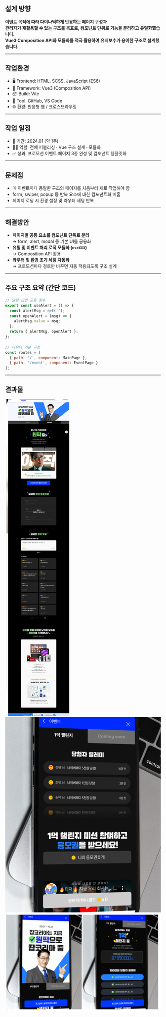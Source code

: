 ## 설계 방향

**이벤트 목적에 따라 다이나믹하게 반응하는 페이지 구성과  
관리자가 재활용할 수 있는 구조를 목표로, 컴포넌트 단위로 기능을 분리하고 유틸화했습니다.  
Vue3 Composition API와 모듈화를 적극 활용하여 유지보수가 용이한 구조로 설계했습니다.**

---

## 작업환경

- 🖥 Frontend: HTML, SCSS, JavaScript (ES6)
- 🔧 Framework: Vue3 (Composition API)
- 📦 Build: Vite
- 🧰 Tool: GitHub, VS Code
- 🌐 환경: 반응형 웹 / 크로스브라우징

---

## 작업 일정

- 📅 기간: 2024.01 (약 1주)
- 👩‍💻 역할: 전체 퍼블리싱 · Vue 구조 설계 · 모듈화
- ✅ 성과: 프로모션 이벤트 페이지 3종 완성 및 컴포넌트 템플릿화

---

## 문제점

- 매 이벤트마다 동일한 구조의 페이지를 처음부터 새로 작업해야 함  
- form, swiper, popup 등 반복 요소에 대한 컴포넌트화 미흡  
- 페이지 로딩 시 환경 설정 및 라우터 세팅 반복

---

## 해결방안

- **페이지별 공통 요소를 컴포넌트 단위로 분리**  
  → form, alert, modal 등 기본 UI를 공용화  
- **유틸 및 이벤트 처리 로직 모듈화 (`useXXX`)**  
  → Composition API 활용  
- **라우터 및 환경 초기 세팅 자동화**  
  → 프로모션마다 경로만 바꾸면 자동 적용되도록 구조 설계

---

## 주요 구조 요약 (간단 코드)

```js
// 알림 팝업 공용 함수
export const useAlert = () => {
  const alertMsg = ref('');
  const openAlert = (msg) => {
    alertMsg.value = msg;
  };
  return { alertMsg, openAlert };
};

// 라우터 기본 구성
const routes = [
  { path: '/', component: MainPage },
  { path: '/event', component: EventPage }
];
```
---

## 결과물 
![/assets/image/tvc01.png](/assets/image/tvc01.png)
![/assets/image/tvc02.png](/assets/image/tvc02.png)
![/assets/image/tvc03.png](/assets/image/tvc03.png)
